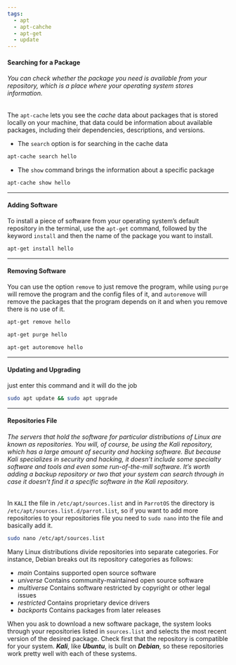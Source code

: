 ```yaml
---
tags:
  - apt
  - apt-cahche
  - apt-get
  - update
---
```


#### Searching for a Package

###### You can check whether the package you need is available from your *repository*, which is a place where your operating system stores information.

The `apt-cache` lets you see the *cache* data about packages that is stored locally on your machine, that data could be information about available packages, including their dependencies, descriptions, and versions.
- The `search` option is for searching in the cache data
```bash
apt-cache search hello
```
- The `show` command brings the information about a specific package
```bash
apt-cache show hello
```
---
#### Adding Software

To install a piece of software from your operating system’s default repository in the terminal, use the `apt-get` command, followed by the keyword `install` and then the name of the package you want to install.

```bash
apt-get install hello
```
---
#### Removing Software

You can use the option `remove` to just remove the program, while using `purge` will remove the program and the config files of it, and `autoremove` will remove the packages that the program depends on it and when you remove there is no use of it.
```bash
apt-get remove hello
```

```bash
apt-get purge hello
```

```bash
apt-get autoremove hello
```
---
#### Updating and Upgrading

just enter this command and it will do the job
```bash
sudo apt update && sudo apt upgrade
```
---
#### Repositories File

###### The servers that hold the software for particular distributions of Linux are known as *repositories*. You will, of course, be using the Kali repository, which has a large amount of security and hacking software. But because Kali specializes in security and hacking, it doesn’t include some specialty software and tools and even some run-of-the-mill software. It’s worth adding a backup repository or two that your system can search through in case it doesn’t find it a specific software in the Kali repository.

In `KALI` the file in `/etc/apt/sources.list` and in `ParrotOS` the directory is `/etc/apt/sources.list.d/parrot.list`, so if you want to add more repositories to your repositories file you need to `sudo nano` into the file and basically add it.
```bash
sudo nano /etc/apt/sources.list
```

Many Linux distributions divide repositories into separate categories. For instance, Debian breaks out its repository categories as follows:
- *main* Contains supported open source software
- *universe* Contains community-maintained open source software
- *multiverse* Contains software restricted by copyright or other legal issues
- *restricted* Contains proprietary device drivers
- *backports* Contains packages from later releases

When you ask to download a new software package, the system looks through your repositories listed in `sources.list` and selects the most recent version of the desired package. Check first that the repository is compatible for your system. ***Kali***, like ***Ubuntu***, is built on ***Debian***, so these repositories work pretty well with each of these systems.